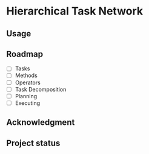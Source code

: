 # Hierarchical Task Network

## Usage

## Roadmap
- [ ] Tasks
- [ ] Methods
- [ ] Operators
- [ ] Task Decomposition
- [ ] Planning
- [ ] Executing

## Acknowledgment

## Project status
